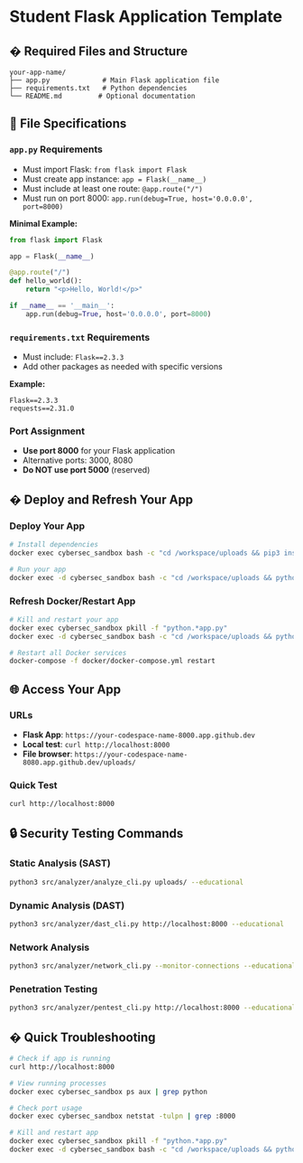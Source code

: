 # Student Flask Application Template

## � Required Files and Structure

```
your-app-name/
├── app.py             # Main Flask application file
├── requirements.txt   # Python dependencies
└── README.md         # Optional documentation
```

## 📝 File Specifications

### `app.py` Requirements
- Must import Flask: `from flask import Flask`
- Must create app instance: `app = Flask(__name__)`
- Must include at least one route: `@app.route("/")`
- Must run on port 8000: `app.run(debug=True, host='0.0.0.0', port=8000)`

**Minimal Example:**
```python
from flask import Flask

app = Flask(__name__)

@app.route("/")
def hello_world():
    return "<p>Hello, World!</p>"

if __name__ == '__main__':
    app.run(debug=True, host='0.0.0.0', port=8000)
```

### `requirements.txt` Requirements
- Must include: `Flask==2.3.3`
- Add other packages as needed with specific versions

**Example:**
```
Flask==2.3.3
requests==2.31.0
```

### Port Assignment
- **Use port 8000** for your Flask application
- Alternative ports: 3000, 8080
- **Do NOT use port 5000** (reserved)

## � Deploy and Refresh Your App

### Deploy Your App
```bash
# Install dependencies
docker exec cybersec_sandbox bash -c "cd /workspace/uploads && pip3 install -r requirements.txt"

# Run your app
docker exec -d cybersec_sandbox bash -c "cd /workspace/uploads && python3 app.py"
```

### Refresh Docker/Restart App
```bash
# Kill and restart your app
docker exec cybersec_sandbox pkill -f "python.*app.py"
docker exec -d cybersec_sandbox bash -c "cd /workspace/uploads && python3 app.py"

# Restart all Docker services
docker-compose -f docker/docker-compose.yml restart
```

## 🌐 Access Your App

### URLs
- **Flask App**: `https://your-codespace-name-8000.app.github.dev`
- **Local test**: `curl http://localhost:8000`
- **File browser**: `https://your-codespace-name-8080.app.github.dev/uploads/`

### Quick Test
```bash
curl http://localhost:8000
```

## 🔒 Security Testing Commands

### Static Analysis (SAST)
```bash
python3 src/analyzer/analyze_cli.py uploads/ --educational
```

### Dynamic Analysis (DAST)
```bash
python3 src/analyzer/dast_cli.py http://localhost:8000 --educational
```

### Network Analysis
```bash
python3 src/analyzer/network_cli.py --monitor-connections --educational
```

### Penetration Testing
```bash
python3 src/analyzer/pentest_cli.py http://localhost:8000 --educational
```

## � Quick Troubleshooting

```bash
# Check if app is running
curl http://localhost:8000

# View running processes
docker exec cybersec_sandbox ps aux | grep python

# Check port usage
docker exec cybersec_sandbox netstat -tulpn | grep :8000

# Kill and restart app
docker exec cybersec_sandbox pkill -f "python.*app.py"
docker exec -d cybersec_sandbox bash -c "cd /workspace/uploads && python3 app.py"
```